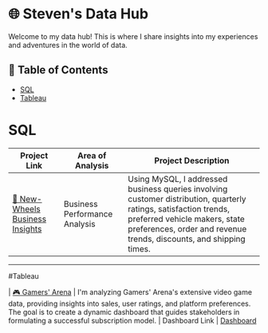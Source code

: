 # 🌐 Steven's Data Hub

Welcome to my data hub! This is where I share insights into my experiences and adventures in the world of data. 

## 📖 Table of Contents
- [SQL](#sql)
- [Tableau](#tableau)
  
# SQL

| Project Link | Area of Analysis | Project Description |
|---|---|---|
| [🚙 New-Wheels Business Insights](https://github.com/stevenhoang713/SQL/blob/b1b415a815c1caf2ea21ac946338e2791275b490/Business%20Performance%20Analysis%20Case%20Study.md) | Business Performance Analysis | Using MySQL, I addressed business queries involving customer distribution, quarterly ratings, satisfaction trends, preferred vehicle makers, state preferences, order and revenue trends, discounts, and shipping times.

***

#Tableau 

| [🎮 Gamers' Arena](https://github.com/stevenhoang713/Gamers-Arena/tree/main) | I'm analyzing Gamers' Arena's extensive video game data, providing insights into sales, user ratings, and platform preferences. The goal is to create a dynamic dashboard that guides stakeholders in formulating a successful subscription model. | Dashboard Link | [Dashboard](https://public.tableau.com/views/GamersArenaProject_16922536832620/GamersArenaDashboard?:language=en-US&:display_count=n&:origin=viz_share_link)
